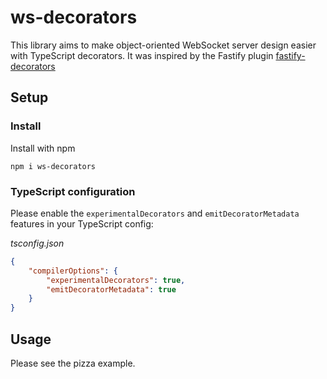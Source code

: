 # ws-decorators

This library aims to make object-oriented WebSocket server design easier with TypeScript decorators. It was inspired by the Fastify plugin [fastify-decorators](https://github.com/L2jLiga/fastify-decorators)

## Setup

### Install
Install with npm
```
npm i ws-decorators
```

### TypeScript configuration
Please enable the `experimentalDecorators` and `emitDecoratorMetadata` features in your TypeScript config:

*tsconfig.json*
```json
{
    "compilerOptions": {
        "experimentalDecorators": true,
        "emitDecoratorMetadata": true
    }
}
```

## Usage

Please see the pizza example.
